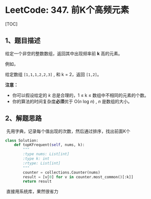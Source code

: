 # LeetCode: 347. 前K个高频元素

[TOC]



## 1、题目描述



给定一个非空的整数数组，返回其中出现频率前 **k** 高的元素。

例如，

给定数组 `[1,1,1,2,2,3]` , 和 k = 2，返回 `[1,2]`。

**注意：**

- 你可以假设给定的 *k* 总是合理的，1 ≤ k ≤ 数组中不相同的元素的个数。
- 你的算法的时间复杂度**必须**优于 O(*n* log *n*) , *n* 是数组的大小。



## 2、解题思路

​	先用字典，记录每个值出现的次数，然后通过排序，找出前面K个

```python
class Solution:
    def topKFrequent(self, nums, k):
        """
        :type nums: List[int]
        :type k: int
        :rtype: List[int]
        """
        counter = collections.Counter(nums)
        result = [v[0] for v in counter.most_common()[:k]]
        return result
```

​	直接用系统库，果然很省力